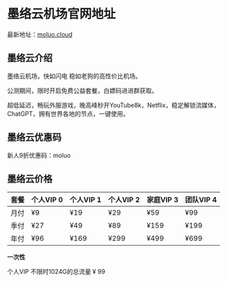 # 墨络云机场官网地址

最新地址：[moluo.cloud](https://moluo.cloud/#/register?code=BQB1ZA2K)

## 墨络云介绍

墨络云机场，快如闪电 稳如老狗的高性价比机场。

公测期间，限时开启免费公益套餐，白嫖码进进群获取。

超低延迟，畅玩外服游戏，晚高峰秒开YouTube8k，Netflix，稳定解锁流媒体，ChatGPT，拥有世界各地的节点，一键使用。

## 墨络云优惠码

新人9折优惠码：moluo

## 墨络云价格

|套餐|个人VIP 0|个人VIP 1|个人VIP 2|家庭VIP 3|团队VIP 4|
|----|----|----|----|----|----|
|月付|¥9|¥19|¥29|¥59|¥99|
|季付|¥27|¥49|¥89|¥159|¥199|
|年付|¥96|¥169|¥299|¥499|¥699|

**一次性**

个人VIP 不限时1024G的总流量 ¥ 99

